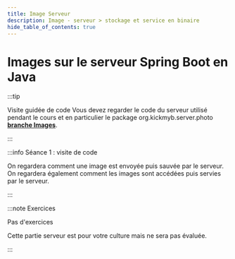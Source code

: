 ```yaml
---
title: Image Serveur
description: Image - serveur > stockage et service en binaire
hide_table_of_contents: true
---
```


# Images sur le serveur Spring Boot en Java

<Row>

<Column>

:::tip

Visite guidée de code
Vous devez regarder le code du serveur utilisé pendant le cours et en particulier le package org.kickmyb.server.photo **[branche Images](https://github.com/departement-info-cem/KickMyB-Server/tree/main)**.

:::

</Column>

<Column>

:::info Séance 1 : visite de code

On regardera comment une image est envoyée puis sauvée par le serveur. On regardera également comment les images sont accédées puis servies par le serveur.

:::

</Column>

</Row>

:::note Exercices

Pas d'exercices

Cette partie serveur est pour votre culture mais ne sera pas évaluée.

:::

